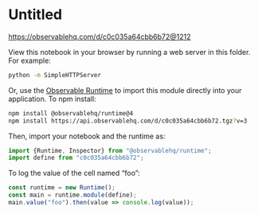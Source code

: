 # Untitled

https://observablehq.com/d/c0c035a64cbb6b72@1212

View this notebook in your browser by running a web server in this folder. For
example:

~~~sh
python -m SimpleHTTPServer
~~~

Or, use the [Observable Runtime](https://github.com/observablehq/runtime) to
import this module directly into your application. To npm install:

~~~sh
npm install @observablehq/runtime@4
npm install https://api.observablehq.com/d/c0c035a64cbb6b72.tgz?v=3
~~~

Then, import your notebook and the runtime as:

~~~js
import {Runtime, Inspector} from "@observablehq/runtime";
import define from "c0c035a64cbb6b72";
~~~

To log the value of the cell named “foo”:

~~~js
const runtime = new Runtime();
const main = runtime.module(define);
main.value("foo").then(value => console.log(value));
~~~
